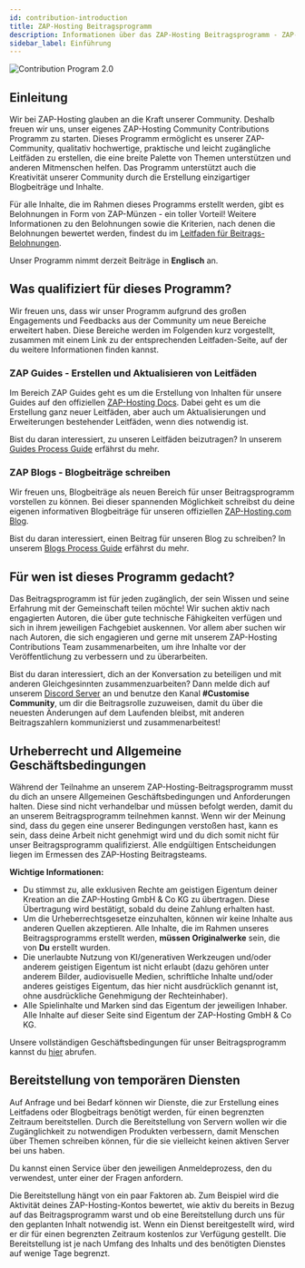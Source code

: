 ```yaml
---
id: contribution-introduction
title: ZAP-Hosting Beitragsprogramm
description: Informationen über das ZAP-Hosting Beitragsprogramm - ZAP-Hosting.com Dokumentation
sidebar_label: Einführung
---
```


![Contribution Program 2.0](https://github.com/zaphosting/docs/assets/42719082/72b1c56c-543c-46fe-9f4a-0d59e27bb35e)

## Einleitung

Wir bei ZAP-Hosting glauben an die Kraft unserer Community. Deshalb freuen wir uns, unser eigenes ZAP-Hosting Community Contributions Programm zu starten. Dieses Programm ermöglicht es unserer ZAP-Community, qualitativ hochwertige, praktische und leicht zugängliche Leitfäden zu erstellen, die eine breite Palette von Themen unterstützen und anderen Mitmenschen helfen. Das Programm unterstützt auch die Kreativität unserer Community durch die Erstellung einzigartiger Blogbeiträge und Inhalte.

Für alle Inhalte, die im Rahmen dieses Programms erstellt werden, gibt es Belohnungen in Form von ZAP-Münzen - ein toller Vorteil! Weitere Informationen zu den Belohnungen sowie die Kriterien, nach denen die Belohnungen bewertet werden, findest du im [Leitfaden für Beitrags-Belohnungen](contribution-rewards.md).

Unser Programm nimmt derzeit Beiträge in **Englisch** an.

## Was qualifiziert für dieses Programm?

Wir freuen uns, dass wir unser Programm aufgrund des großen Engagements und Feedbacks aus der Community um neue Bereiche erweitert haben. Diese Bereiche werden im Folgenden kurz vorgestellt, zusammen mit einem Link zu der entsprechenden Leitfaden-Seite, auf der du weitere Informationen finden kannst.

### ZAP Guides - Erstellen und Aktualisieren von Leitfäden

Im Bereich ZAP Guides geht es um die Erstellung von Inhalten für unsere Guides auf den offiziellen [ZAP-Hosting Docs](https://zap-hosting.com/guides/). Dabei geht es um die Erstellung ganz neuer Leitfäden, aber auch um Aktualisierungen und Erweiterungen bestehender Leitfäden, wenn dies notwendig ist.

Bist du daran interessiert, zu unseren Leitfäden beizutragen? In unserem [Guides Process Guide](contribution-guides.md) erfährst du mehr.

### ZAP Blogs - Blogbeiträge schreiben

Wir freuen uns, Blogbeiträge als neuen Bereich für unser Beitragsprogramm vorstellen zu können. Bei dieser spannenden Möglichkeit schreibst du deine eigenen informativen Blogbeiträge für unseren offiziellen [ZAP-Hosting.com Blog](https://zap-hosting.com/en/blog/).

Bist du daran interessiert, einen Beitrag für unseren Blog zu schreiben? In unserem [Blogs Process Guide](contribution-blogs.md) erfährst du mehr.

## Für wen ist dieses Programm gedacht?

Das Beitragsprogramm ist für jeden zugänglich, der sein Wissen und seine Erfahrung mit der Gemeinschaft teilen möchte! Wir suchen aktiv nach engagierten Autoren, die über gute technische Fähigkeiten verfügen und sich in ihrem jeweiligen Fachgebiet auskennen. Vor allem aber suchen wir nach Autoren, die sich engagieren und gerne mit unserem ZAP-Hosting Contributions Team zusammenarbeiten, um ihre Inhalte vor der Veröffentlichung zu verbessern und zu überarbeiten.

Bist du daran interessiert, dich an der Konversation zu beteiligen und mit anderen Gleichgesinnten zusammenzuarbeiten? Dann melde dich auf unserem [Discord Server](https://discord.com/invite/zaphosting) an und benutze den Kanal **#Customise Community**, um dir die Beitragsrolle zuzuweisen, damit du über die neuesten Änderungen auf dem Laufenden bleibst, mit anderen Beitragszahlern kommunizierst und zusammenarbeitest!

## Urheberrecht und Allgemeine Geschäftsbedingungen

Während der Teilnahme an unserem ZAP-Hosting-Beitragsprogramm musst du dich an unsere Allgemeinen Geschäftsbedingungen und Anforderungen halten. Diese sind nicht verhandelbar und müssen befolgt werden, damit du an unserem Beitragsprogramm teilnehmen kannst. Wenn wir der Meinung sind, dass du gegen eine unserer Bedingungen verstoßen hast, kann es sein, dass deine Arbeit nicht genehmigt wird und du dich somit nicht für unser Beitragsprogramm qualifizierst. Alle endgültigen Entscheidungen liegen im Ermessen des ZAP-Hosting Beitragsteams.

**Wichtige Informationen:**
- Du stimmst zu, alle exklusiven Rechte am geistigen Eigentum deiner Kreation an die ZAP-Hosting GmbH & Co KG zu übertragen. Diese Übertragung wird bestätigt, sobald du deine Zahlung erhalten hast.
- Um die Urheberrechtsgesetze einzuhalten, können wir keine Inhalte aus anderen Quellen akzeptieren. Alle Inhalte, die im Rahmen unseres Beitragsprogramms erstellt werden, **müssen Originalwerke** sein, die von **Du** erstellt wurden.
- Die unerlaubte Nutzung von KI/generativen Werkzeugen und/oder anderem geistigen Eigentum ist nicht erlaubt (dazu gehören unter anderem Bilder, audiovisuelle Medien, schriftliche Inhalte und/oder anderes geistiges Eigentum, das hier nicht ausdrücklich genannt ist, ohne ausdrückliche Genehmigung der Rechteinhaber).
- Alle Spielinhalte und Marken sind das Eigentum der jeweiligen Inhaber. Alle Inhalte auf dieser Seite sind Eigentum der ZAP-Hosting GmbH & Co KG.

Unsere vollständigen Geschäftsbedingungen für unser Beitragsprogramm kannst du [hier](contribution-terms.md) abrufen.

## Bereitstellung von temporären Diensten

Auf Anfrage und bei Bedarf können wir Dienste, die zur Erstellung eines Leitfadens oder Blogbeitrags benötigt werden, für einen begrenzten Zeitraum bereitstellen. Durch die Bereitstellung von Servern wollen wir die Zugänglichkeit zu notwendigen Produkten verbessern, damit Menschen über Themen schreiben können, für die sie vielleicht keinen aktiven Server bei uns haben.

Du kannst einen Service über den jeweiligen Anmeldeprozess, den du verwendest, unter einer der Fragen anfordern.

Die Bereitstellung hängt von ein paar Faktoren ab. Zum Beispiel wird die Aktivität deines ZAP-Hosting-Kontos bewertet, wie aktiv du bereits in Bezug auf das Beitragsprogramm warst und ob eine Bereitstellung durch uns für den geplanten Inhalt notwendig ist. Wenn ein Dienst bereitgestellt wird, wird er dir für einen begrenzten Zeitraum kostenlos zur Verfügung gestellt. Die Bereitstellung ist je nach Umfang des Inhalts und des benötigten Dienstes auf wenige Tage begrenzt.